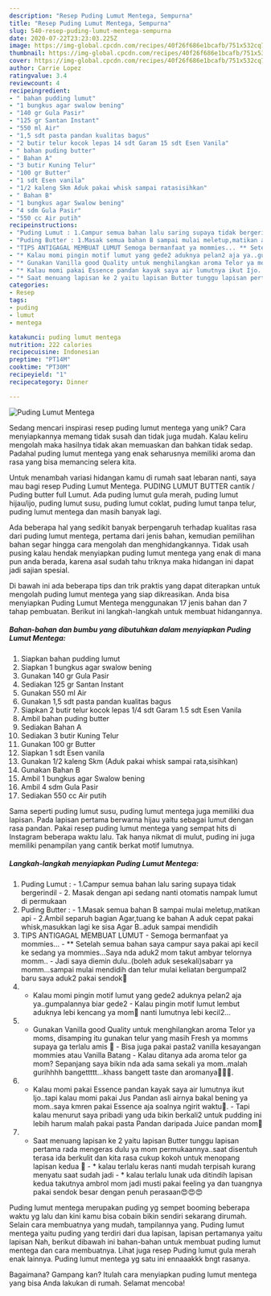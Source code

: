 ```yaml
---
description: "Resep Puding Lumut Mentega, Sempurna"
title: "Resep Puding Lumut Mentega, Sempurna"
slug: 540-resep-puding-lumut-mentega-sempurna
date: 2020-07-22T23:23:03.225Z
image: https://img-global.cpcdn.com/recipes/40f26f686e1bcafb/751x532cq70/puding-lumut-mentega-foto-resep-utama.jpg
thumbnail: https://img-global.cpcdn.com/recipes/40f26f686e1bcafb/751x532cq70/puding-lumut-mentega-foto-resep-utama.jpg
cover: https://img-global.cpcdn.com/recipes/40f26f686e1bcafb/751x532cq70/puding-lumut-mentega-foto-resep-utama.jpg
author: Carrie Lopez
ratingvalue: 3.4
reviewcount: 4
recipeingredient:
- " bahan pudding lumut"
- "1 bungkus agar swalow bening"
- "140 gr Gula Pasir"
- "125 gr Santan Instant"
- "550 ml Air"
- "1,5 sdt pasta pandan kualitas bagus"
- "2 butir telur kocok lepas 14 sdt Garam 15 sdt Esen Vanila"
- " bahan puding butter"
- " Bahan A"
- "3 butir Kuning Telur"
- "100 gr Butter"
- "1 sdt Esen vanila"
- "1/2 kaleng Skm Aduk pakai whisk sampai ratasisihkan"
- " Bahan B"
- "1 bungkus agar Swalow bening"
- "4 sdm Gula Pasir"
- "550 cc Air putih"
recipeinstructions:
- "Puding Lumut : 1.Campur semua bahan lalu saring supaya tidak bergerindil 2. Masak dengan api sedang nanti otomatis nampak lumut di permukaan"
- "Puding Butter : 1.Masak semua bahan B sampai mulai meletup,matikan api 2.Ambil separuh bagian Agar,tuang ke bahan A aduk cepat pakai whisk,masukkan lagi ke sisa Agar B..aduk sampai mendidih"
- "TIPS ANTIGAGAL MEMBUAT LUMUT Semoga bermanfaat ya mommies... ** Setelah semua bahan saya campur saya pakai api kecil ke sedang ya mommies...Saya nda aduk2 mom takut ambyar telornya momm.. Jadi saya diemin dulu..(boleh aduk sesekali)sabarr ya momm...sampai mulai mendidih dan telur mulai keliatan bergumpal2 baru saya aduk2 pakai sendok🙏"
- "* Kalau momi pingin motif lumut yang gede2 aduknya pelan2 aja ya..gumpalannya biar gede2 Kalau pingin motif lumut lembut aduknya lebi kencang ya mom🤗 nanti lumutnya lebi kecil2..."
- "* Gunakan Vanilla good Quality untuk menghilangkan aroma Telor ya moms, disamping itu gunakan telur yang masih Fresh ya momms supaya ga terlalu amis 🤗 Bisa juga pakai pasta2 vanilla kesayangan mommies atau Vanilla Batang  Kalau ditanya ada aroma telor ga mom? Sepanjang saya bikin nda ada sama sekali ya mom..malah gurihhhh bangettttt...khass bangett taste dan aromanya🥰🥰🥰."
- "* Kalau momi pakai Essence pandan kayak saya air lumutnya ikut Ijo..tapi kalau momi pakai Jus Pandan asli airnya bakal bening ya mom..saya kmren pakai Essence aja soalnya ngirit waktu🤗. Tapi kalau menurut saya pribadi yang uda bikin berkali2 untuk pudding ini lebih harum malah pakai pasta Pandan daripada Juice pandan mom🤗"
- "* Saat menuang lapisan ke 2 yaitu lapisan Butter tunggu lapisan pertama rada mengeras dulu ya mom permukaannya..saat disentuh terasa ida berkulit dan kita rasa cukup kokoh untuk menopang lapisan kedua 🙏 * kalau terlalu keras nanti mudah terpisah kurang menyatu saat sudah jadi * kalau terlalu lunak uda ditindih lapisan kedua takutnya ambrol mom jadi musti pakai feeling ya dan tuangnya pakai sendok besar dengan penuh perasaan😍😍😍"
categories:
- Resep
tags:
- puding
- lumut
- mentega

katakunci: puding lumut mentega 
nutrition: 222 calories
recipecuisine: Indonesian
preptime: "PT14M"
cooktime: "PT30M"
recipeyield: "1"
recipecategory: Dinner

---
```



![Puding Lumut Mentega](https://img-global.cpcdn.com/recipes/40f26f686e1bcafb/751x532cq70/puding-lumut-mentega-foto-resep-utama.jpg)

Sedang mencari inspirasi resep puding lumut mentega yang unik? Cara menyiapkannya memang tidak susah dan tidak juga mudah. Kalau keliru mengolah maka hasilnya tidak akan memuaskan dan bahkan tidak sedap. Padahal puding lumut mentega yang enak seharusnya memiliki aroma dan rasa yang bisa memancing selera kita.

Untuk menambah variasi hidangan kamu di rumah saat lebaran nanti, saya mau bagi resep Puding Lumut Mentega. PUDING LUMUT BUTTER cantik / Puding butter full Lumut. Ada puding lumut gula merah, puding lumut hijau/ijo, puding lumut susu, puding lumut coklat, puding lumut tanpa telur, puding lumut mentega dan masih banyak lagi.

Ada beberapa hal yang sedikit banyak berpengaruh terhadap kualitas rasa dari puding lumut mentega, pertama dari jenis bahan, kemudian pemilihan bahan segar hingga cara mengolah dan menghidangkannya. Tidak usah pusing kalau hendak menyiapkan puding lumut mentega yang enak di mana pun anda berada, karena asal sudah tahu triknya maka hidangan ini dapat jadi sajian spesial.


Di bawah ini ada beberapa tips dan trik praktis yang dapat diterapkan untuk mengolah puding lumut mentega yang siap dikreasikan. Anda bisa menyiapkan Puding Lumut Mentega menggunakan 17 jenis bahan dan 7 tahap pembuatan. Berikut ini langkah-langkah untuk membuat hidangannya.

<!--inarticleads1-->

##### Bahan-bahan dan bumbu yang dibutuhkan dalam menyiapkan Puding Lumut Mentega:

1. Siapkan  bahan pudding lumut
1. Siapkan 1 bungkus agar swalow bening
1. Gunakan 140 gr Gula Pasir
1. Sediakan 125 gr Santan Instant
1. Gunakan 550 ml Air
1. Gunakan 1,5 sdt pasta pandan kualitas bagus
1. Siapkan 2 butir telur kocok lepas 1/4 sdt Garam 1.5 sdt Esen Vanila
1. Ambil  bahan puding butter
1. Sediakan  Bahan A
1. Sediakan 3 butir Kuning Telur
1. Gunakan 100 gr Butter
1. Siapkan 1 sdt Esen vanila
1. Gunakan 1/2 kaleng Skm (Aduk pakai whisk sampai rata,sisihkan)
1. Gunakan  Bahan B
1. Ambil 1 bungkus agar Swalow bening
1. Ambil 4 sdm Gula Pasir
1. Sediakan 550 cc Air putih


Sama seperti puding lumut susu, puding lumut mentega juga memiliki dua lapisan. Pada lapisan pertama berwarna hijau yaitu sebagai lumut dengan rasa pandan. Pakai resep puding lumut mentega yang sempat hits di Instagram beberapa waktu lalu. Tak hanya nikmat di mulut, puding ini juga memiliki penampilan yang cantik berkat motif lumutnya. 

<!--inarticleads2-->

##### Langkah-langkah menyiapkan Puding Lumut Mentega:

1. Puding Lumut : - 1.Campur semua bahan lalu saring supaya tidak bergerindil - 2. Masak dengan api sedang nanti otomatis nampak lumut di permukaan
1. Puding Butter : - 1.Masak semua bahan B sampai mulai meletup,matikan api - 2.Ambil separuh bagian Agar,tuang ke bahan A aduk cepat pakai whisk,masukkan lagi ke sisa Agar B..aduk sampai mendidih
1. TIPS ANTIGAGAL MEMBUAT LUMUT - Semoga bermanfaat ya mommies... - ** Setelah semua bahan saya campur saya pakai api kecil ke sedang ya mommies...Saya nda aduk2 mom takut ambyar telornya momm.. - Jadi saya diemin dulu..(boleh aduk sesekali)sabarr ya momm...sampai mulai mendidih dan telur mulai keliatan bergumpal2 baru saya aduk2 pakai sendok🙏
1. * Kalau momi pingin motif lumut yang gede2 aduknya pelan2 aja ya..gumpalannya biar gede2 - Kalau pingin motif lumut lembut aduknya lebi kencang ya mom🤗 nanti lumutnya lebi kecil2...
1. * Gunakan Vanilla good Quality untuk menghilangkan aroma Telor ya moms, disamping itu gunakan telur yang masih Fresh ya momms supaya ga terlalu amis 🤗 - Bisa juga pakai pasta2 vanilla kesayangan mommies atau Vanilla Batang  - Kalau ditanya ada aroma telor ga mom? Sepanjang saya bikin nda ada sama sekali ya mom..malah gurihhhh bangettttt...khass bangett taste dan aromanya🥰🥰🥰.
1. * Kalau momi pakai Essence pandan kayak saya air lumutnya ikut Ijo..tapi kalau momi pakai Jus Pandan asli airnya bakal bening ya mom..saya kmren pakai Essence aja soalnya ngirit waktu🤗. - Tapi kalau menurut saya pribadi yang uda bikin berkali2 untuk pudding ini lebih harum malah pakai pasta Pandan daripada Juice pandan mom🤗
1. * Saat menuang lapisan ke 2 yaitu lapisan Butter tunggu lapisan pertama rada mengeras dulu ya mom permukaannya..saat disentuh terasa ida berkulit dan kita rasa cukup kokoh untuk menopang lapisan kedua 🙏 - * kalau terlalu keras nanti mudah terpisah kurang menyatu saat sudah jadi - * kalau terlalu lunak uda ditindih lapisan kedua takutnya ambrol mom jadi musti pakai feeling ya dan tuangnya pakai sendok besar dengan penuh perasaan😍😍😍


Puding lumut mentega merupakan puding yg sempet booming beberapa waktu yg lalu dan kini kamu bisa cobain bikin sendiri sekarang dirumah. Selain cara membuatnya yang mudah, tampilannya yang. Puding lumut mentega yaitu puding yang terdiri dari dua lapisan, lapisan pertamanya yaitu lapisan Nah, berikut dibawah ini bahan-bahan untuk membuat puding lumut mentega dan cara membuatnya. Lihat juga resep Puding lumut gula merah enak lainnya. Puding lumut mentega yg satu ini ennaaakkk bngt rasanya. 

Bagaimana? Gampang kan? Itulah cara menyiapkan puding lumut mentega yang bisa Anda lakukan di rumah. Selamat mencoba!
